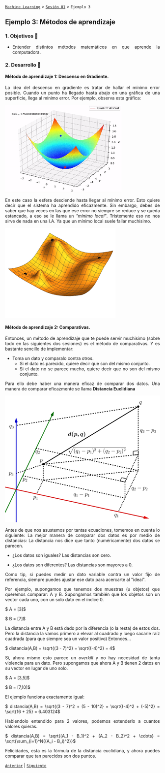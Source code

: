 [`Machine Learning`](../../README.md) > [`Sesión 01`](../README.md) > `Ejemplo 3`

## Ejemplo 3: Métodos de aprendizaje

<div style="text-align: justify;">

### 1. Objetivos :dart:

- Entender distintos métodos matemáticos en que aprende la computadora.

### 2. Desarrollo :rocket:

#### Método de aprendizaje 1: Descenso en Gradiente.

La idea del descenso en gradiente es tratar de hallar el mínimo error posible. Cuando un punto ha llegado hasta abajo en una gráfica de una superficie, llega al mínimo error. Por ejemplo, observa esta gráfica: 

![gradient2](../imgassets/gradientdescent2.gif)

En este caso la esfera desciende hasta llegar al mínimo error. Esto quiere decir que el sistema ha aprendido eficazmente. Sin embargo, debes de saber que hay veces en las que ese error no siempre se reduce y se queda estancado, a eso se le llama un *"mínimo local"*. Tristemente eso no nos sirve de nada en una I.A. Ya que un mínimo local suele fallar muchisimo.

![Minimo local](../imgassets/localminima.gif)

#### Método de aprendizaje 2: Comparativas.

Entonces, un método de aprendizaje que te puede servir muchisimo (sobre todo en las siguientes dos sesiones) es el método de comparativas. Y es bastante sencillo de implementar: 

- Toma un dato y comparalo contra otros. 
  - Si el dato es parecido, quiere decir que son del mismo conjunto. 
  - Si el dato no se parece mucho, quiere decir que no son del mismo conjunto. 

Para ello debe haber una manera eficaz de comparar dos datos. Una manera de comparar eficazmente se llama **Distancia Euclidiana**

![Minimo local](../imgassets/euclideandistance.png)

Antes de que nos asustemos por tantas ecuaciones, tomemos en cuenta lo siguiente: La mejor manera de comparar dos datos es por medio de distancias: La distancia nos dice que tanto (numéricamente) dos datos se parecen.

- ¿Los datos son iguales? Las distancias son cero. 

- ¿Los datos son diferentes? Las distancias son mayores a 0. 

Como tip, si puedes medir un dato variable contra un valor fijo de referencia, siempre puedes ajustar ese dato para acercarte al "ideal". 

Por ejemplo, supongamos que tenemos dos muestras (u objetos) que queremos comparar: A y B. Supongamos también que los objetos son un vector cada uno, con un solo dato en el índice 0.

$ A = [3]$

$ B = [7]$

La distancia entre A y B está dado por la diferencia (o la resta) de estos dos. Pero la distancia la vamos primero a elevar al cuadrado y luego sacarle raíz cuadrada (para que siempre sea un valor positivo) Entonces...

$ distancia(A,B) = \sqrt{(3 - 7)^2} = \sqrt{(-4)^2} = 4$ 

Si, ahora mismo esto parece un *overkill* y no hay necesidad de tanta violencia para un dato. Pero supongamos que ahora A y B tienen 2 datos en su vector en lugar de uno solo.

$ A = [3,5]$

$ B = [7,10]$

El ejemplo funciona exactamente igual:

$ distancia(A,B) = \sqrt{(3 - 7)^2 + (5 - 10)^2} = \sqrt{(-4)^2 + (-5)^2} = \sqrt{16 + 25} = 6.403124$  

Habiendolo entendido para 2 valores, podemos extenderlo a cuantos valores quieras.

$ distancia(A,B) = \sqrt{(A_1 - B_1)^2 + (A_2 - B_2)^2 + \cdots} = \sqrt{\sum_{i=1}^N{(A_i - B_i)^2}}$  

Felicidades, esta es la fórmula de la distancia euclidiana, y ahora puedes comparar que tan parecidos son dos puntos.

[`Anterior`](../Ejemplo02/README.md) | [`Siguiente`](../Reto03/README.md)

</div>

